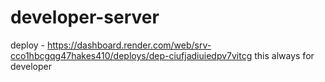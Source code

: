 # developer-server

deploy - https://dashboard.render.com/web/srv-cco1hbcgqg47hakes410/deploys/dep-ciufjadiuiedpv7vitcg
this always for developer
